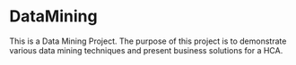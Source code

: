 # DataMining
This is a Data Mining Project. The purpose of this project is to demonstrate various data mining techniques and present business solutions for a HCA.
